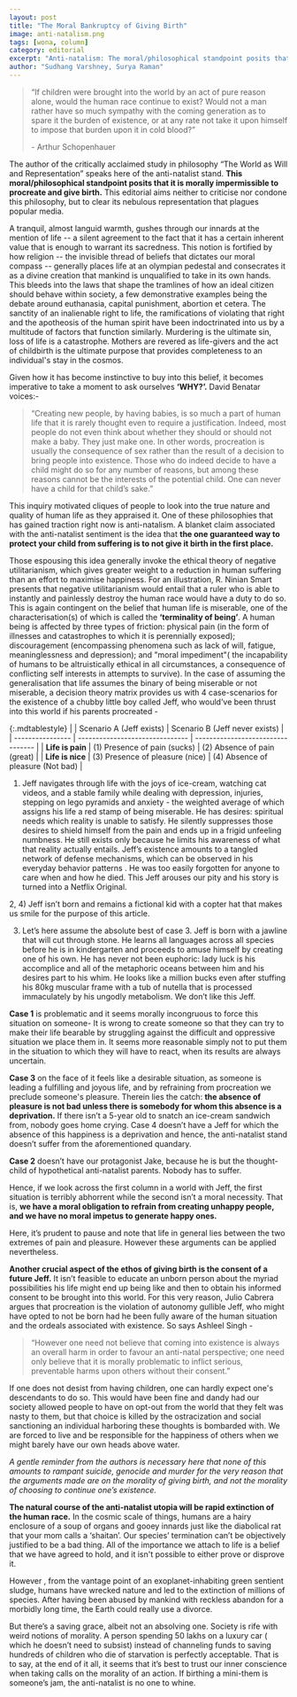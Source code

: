 ```yaml
---
layout: post
title: "The Moral Bankruptcy of Giving Birth"
image: anti-natalism.png
tags: [wona, column]
category: editorial
excerpt: "Anti-natalism: The moral/philosophical standpoint posits that it is morally impermissible to procreate and give birth"
author: "Sudhang Varshney, Surya Raman"
---
```


> “If children were brought into the world by an act of pure reason alone, would the human race continue to exist? Would not a man rather have so much sympathy with the coming generation as to spare it the burden of existence, or at any rate not take it upon himself to impose that burden upon it in cold blood?”
>
> \- Arthur Schopenhauer

The author of the critically acclaimed study in philosophy “The World as Will and Representation” speaks here of the anti-natalist stand. **This moral/philosophical standpoint posits that it is morally impermissible to procreate and give birth.** This editorial aims neither to criticise nor condone this philosophy, but to clear its nebulous representation that plagues popular media.

A tranquil, almost languid warmth, gushes through our innards at the mention of life -- a silent agreement to the fact that it has a certain inherent value that is enough to warrant its sacredness. This notion is fortified by how religion -- the invisible thread of beliefs that dictates our moral compass -- generally places life at an olympian pedestal and consecrates it as a divine creation that mankind is unqualified to take in its own hands. This bleeds into the laws that shape the tramlines of how an ideal citizen should behave within society, a few demonstrative examples being the debate around euthanasia, capital punishment, abortion et cetera. The sanctity of an inalienable right to life, the ramifications of violating that right and the apotheosis of the human spirit have been indoctrinated into us by a multitude of factors that function similarly. Murdering is the ultimate sin, loss of life is a catastrophe. Mothers are revered as life-givers and the act of childbirth is the ultimate purpose that provides completeness to an individual's stay in the cosmos.

Given how it has become instinctive to buy into this belief, it becomes imperative to take a moment to ask ourselves **‘WHY?’.**  David Benatar voices:-

> “Creating new people, by having babies, is so much a part of human life that it is rarely thought even to require a justification. Indeed, most people do not even think about whether they should or should not make a baby. They just make one. In other words, procreation is usually the consequence of sex rather than the result of a decision to bring people into existence. Those who do indeed decide to have a child might do so for any number of reasons, but among these reasons cannot be the interests of the potential child. One can never have a child for that child’s sake.”

This inquiry motivated cliques of people to look into the true nature and quality of human life as they appraised it. One of these philosophies that has gained traction right now is anti-natalism. A blanket claim associated with the anti-natalist sentiment is the idea that **the one guaranteed way to protect your child from suffering is to not give it birth in the first place.**

Those espousing this idea generally invoke the ethical theory of negative utilitarianism, which gives greater weight to a reduction in human suffering than an effort to maximise happiness. For an illustration, R. Ninian Smart presents that negative utilitarianism would entail that a ruler who is able to instantly and painlessly destroy the human race would have a duty to do so. This is again contingent on the belief that human life is miserable, one of the characterisation(s) of which is called the **‘terminality of being’**. A human being is affected by three types of friction: physical pain (in the form of illnesses and catastrophes to which it is perennially exposed); discouragement (encompassing phenomena such as lack of will, fatigue, meaninglessness  and depression); and "moral impediment"( the incapability of humans to be altruistically ethical in all circumstances, a consequence of conflicting self interests in attempts to survive). In the case of assuming the generalisation that life assumes the binary of being miserable or not miserable, a decision theory matrix provides us with 4 case-scenarios for the existence of a chubby little boy called Jeff, who would’ve been  thrust into this world if his parents procreated -

{:.mdtablestyle}
|                  | Scenario A (Jeff exists)        | Scenario B (Jeff never exists)    |
| ---------------- | ------------------------------- | --------------------------------- |
| **Life is pain** | (1) Presence of pain (sucks)    | (2) Absence of pain (great)       |
| **Life is nice** | (3) Presence of pleasure (nice) | (4) Absence of pleasure (Not bad) |

1) Jeff navigates through life with the joys of ice-cream, watching cat videos, and a stable family while dealing with depression, injuries, stepping on lego pyramids and anxiety - the weighted average of which assigns his life a red stamp of being miserable. He has desires: spiritual needs which reality is unable to satisfy. He silently suppresses those desires to shield himself from the pain and ends up in a frigid unfeeling numbness. He still exists only because he limits his awareness of what that reality actually entails. Jeff’s existence amounts to a tangled network of defense mechanisms, which can be observed in his everyday behavior patterns . He was too easily forgotten for anyone to care when and how he died. This Jeff arouses our pity and his story is turned into a Netflix Original.

2, 4) Jeff isn’t born and remains a fictional kid with a copter hat that makes us smile for the purpose of this article.

3) Let’s here assume the absolute best of case 3. Jeff is born with a jawline that will cut through stone. He learns all languages across all species before he is in kindergarten and proceeds to amuse himself by creating one of his own. He has never not been euphoric: lady luck is his accomplice and all of the metaphoric oceans between him and his desires part to his whim. He looks like a million bucks even after stuffing his 80kg muscular frame with a tub of nutella that is processed immaculately by his ungodly metabolism. We don’t like this Jeff.

**Case 1** is problematic and it seems morally incongruous to force this situation on someone- It is wrong to create someone so that they can try to make their life bearable by struggling against the difficult and oppressive situation we place them in. It seems more reasonable simply not to put them in the situation to which they will have to react, when its results are always uncertain.

**Case 3** on the face of it feels like a desirable situation, as someone is leading a fulfilling and joyous life, and by refraining from procreation we preclude someone's pleasure. Therein lies the catch: **the absence of pleasure is not bad unless there is somebody for whom this absence is a deprivation.** If there isn’t a 5-year old to snatch an ice-cream sandwich from, nobody goes home crying. Case 4 doesn’t have a Jeff for which the absence of this happiness is a deprivation and hence, the anti-natalist stand doesn’t suffer from the aforementioned quandary.

**Case 2** doesn’t have our protagonist Jake, because he is but the thought-child of hypothetical anti-natalist parents. Nobody has to suffer.

Hence, if we look across the first column in a world with Jeff, the first situation is terribly abhorrent while the second isn’t a moral necessity. That is, **we have a moral obligation to refrain from creating unhappy people, and we have no moral impetus to generate happy ones.**

Here, it’s prudent to pause and note that life in general lies between the two extremes of pain and pleasure. However these arguments can be applied nevertheless.

**Another crucial aspect of the ethos of giving birth is the consent of a future Jeff.** It isn’t feasible to educate an unborn person about the myriad possibilities his life might end up being like and then to obtain his informed consent to be brought into this world. For this very reason, Julio Cabrera argues that procreation is the violation of autonomy gullible Jeff, who might have opted to not be born had he been fully aware of the human situation and the ordeals associated with existence. So says Ashleel Singh -

> “However one need not believe that coming into existence is always an overall harm in order to favour an anti-natal perspective; one need only believe that it is morally problematic to inflict serious, preventable harms upon others without their consent.”

If one does not desist from having children, one can hardly expect one's descendants to do so. This would have been fine and dandy had our society allowed people to have on opt-out from the world that they felt was nasty to them, but that choice is killed by the ostracization and social sanctioning an individual harboring these thoughts is bombarded with. We are forced to live and be responsible for the happiness of others when we might barely have our own heads above water.

_A gentle reminder from the authors is necessary here that none of this amounts to rampant suicide, genocide and murder for the very reason that the arguments made are on the morality of giving birth, and not the morality of choosing to continue one’s existence._

**The natural course of the anti-natalist utopia will be rapid extinction of the human race.** In the cosmic scale of things, humans are a hairy enclosure of a soup of organs and gooey innards just like the diabolical rat that your mom calls a ‘shaitan’. Our species’ termination can’t be objectively justified to be a bad thing. All of the importance we attach to life is a belief that we have agreed to hold, and it isn't possible to either prove or disprove it.

However , from the vantage point of an exoplanet-inhabiting green sentient sludge, humans have wrecked nature and led to the extinction of millions of species. After having been abused by mankind with reckless abandon for a morbidly long time, the Earth could really use a divorce.

But there’s a saving grace, albeit not an absolving one. Society is rife with weird notions of morality. A person spending 50 lakhs on a luxury car ( which he doesn’t need to subsist) instead of channeling funds to saving hundreds of children who die of starvation is perfectly acceptable. That is to say, at the end of it all, it seems that it’s best to trust our inner conscience when taking calls on the morality of an action. If birthing a mini-them is someone’s jam, the anti-natalist is no one to whine.
